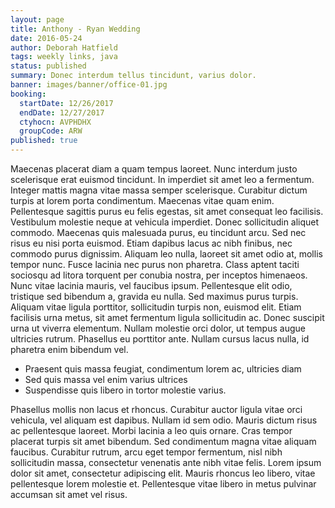 ```yaml
---
layout: page
title: Anthony - Ryan Wedding
date: 2016-05-24
author: Deborah Hatfield
tags: weekly links, java
status: published
summary: Donec interdum tellus tincidunt, varius dolor.
banner: images/banner/office-01.jpg
booking:
  startDate: 12/26/2017
  endDate: 12/27/2017
  ctyhocn: AVPHDHX
  groupCode: ARW
published: true
---
```

Maecenas placerat diam a quam tempus laoreet. Nunc interdum justo scelerisque erat euismod tincidunt. In imperdiet sit amet leo a fermentum. Integer mattis magna vitae massa semper scelerisque. Curabitur dictum turpis at lorem porta condimentum. Maecenas vitae quam enim. Pellentesque sagittis purus eu felis egestas, sit amet consequat leo facilisis. Vestibulum molestie neque at vehicula imperdiet. Donec sollicitudin aliquet commodo.
Maecenas quis malesuada purus, eu tincidunt arcu. Sed nec risus eu nisi porta euismod. Etiam dapibus lacus ac nibh finibus, nec commodo purus dignissim. Aliquam leo nulla, laoreet sit amet odio at, mollis tempor nunc. Fusce lacinia nec purus non pharetra. Class aptent taciti sociosqu ad litora torquent per conubia nostra, per inceptos himenaeos. Nunc vitae lacinia mauris, vel faucibus ipsum. Pellentesque elit odio, tristique sed bibendum a, gravida eu nulla. Sed maximus purus turpis. Aliquam vitae ligula porttitor, sollicitudin turpis non, euismod elit. Etiam facilisis urna metus, sit amet fermentum ligula sollicitudin ac. Donec suscipit urna ut viverra elementum. Nullam molestie orci dolor, ut tempus augue ultricies rutrum. Phasellus eu porttitor ante. Nullam cursus lacus nulla, id pharetra enim bibendum vel.

* Praesent quis massa feugiat, condimentum lorem ac, ultricies diam
* Sed quis massa vel enim varius ultrices
* Suspendisse quis libero in tortor molestie varius.

Phasellus mollis non lacus et rhoncus. Curabitur auctor ligula vitae orci vehicula, vel aliquam est dapibus. Nullam id sem odio. Mauris dictum risus ac pellentesque laoreet. Morbi lacinia a leo quis ornare. Cras tempor placerat turpis sit amet bibendum. Sed condimentum magna vitae aliquam faucibus. Curabitur rutrum, arcu eget tempor fermentum, nisl nibh sollicitudin massa, consectetur venenatis ante nibh vitae felis. Lorem ipsum dolor sit amet, consectetur adipiscing elit. Mauris rhoncus leo libero, vitae pellentesque lorem molestie et. Pellentesque vitae libero in metus pulvinar accumsan sit amet vel risus.
